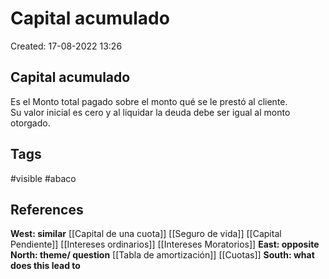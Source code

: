 # Capital acumulado

Created: 17-08-2022 13:26

## <span class="pink"> **Capital acumulado** </span>
Es el Monto total pagado sobre el monto qué se le prestó al cliente.  
Su valor inicial es cero y al liquidar la deuda debe ser igual al monto otorgado.

## <span class="orange"> **Tags**</span>
<span class="tag"> #visible</span> <span class="tag"> #abaco </span>

## <span class="green"> **References**</span>
<span class="blue"> **West: similar** </span>
[[Capital de una cuota]]
[[Seguro de vida]]
[[Capital Pendiente]]
[[Intereses ordinarios]]
[[Intereses Moratorios]]
<span class="blue"> **East: opposite** </span>
<span class="blue"> **North: theme/ question** </span>
[[Tabla de amortización]]
[[Cuotas]]
<span class="blue"> **South: what does this lead to** </span>